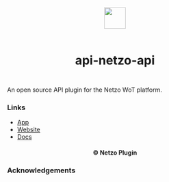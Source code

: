 <div align="center">
  <a href="https://netzo.io" target="_blank" >
    <img height="50" src="https://raw.githubusercontent.com/netzoio/netzo/main/packages/plugins/plugins/apis/api-netzo-api/src/assets/icon.png" style="margin: 12px 0px" />
  </a>

  <h1 style="padding: 6px 0px 24px 0px">api-netzo-api</h1>
</div>

An open source API plugin for the Netzo WoT platform.

### Links

- [App](https://app.netzo.io)
- [Website](https://netzo.io)
- [Docs](https://docs.netzo.io)

<div align="center">
  <h4>© Netzo Plugin</h4>
</div>

### Acknowledgements

